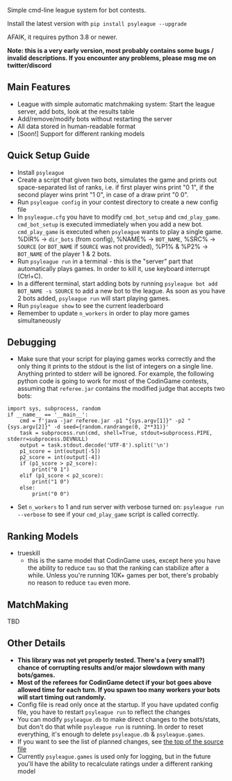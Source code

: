 Simple cmd-line league system for bot contests.

Install the latest version with `pip install psyleague --upgrade`

AFAIK, it requires python 3.8 or newer.

**Note: this is a very early version, most probably contains some bugs / invalid descriptions. If you encounter any problems, please msg me on twitter/discord**

## Main Features
- League with simple automatic matchmaking system: Start the league server, add bots, look at the results table
- Add/remove/modify bots without restarting the server
- All data stored in human-readable format
- [Soon!] Support for different ranking models
## Quick Setup Guide
- Install `psyleague`
- Create a script that given two bots, simulates the game and prints out space-separated list of ranks, i.e. if first player wins print "0 1", if the second player wins print "1 0", in case of a draw print "0 0".
- Run `psyleague config` in your contest directory to create a new config file
- In `psyleague.cfg` you have to modify `cmd_bot_setup` and `cmd_play_game`. `cmd_bot_setup` is executed immediately when you add a new bot. `cmd_play_game` is executed when `psyleague` wants to play a single game. %DIR% -> `dir_bots` (from config), %NAME% -> `BOT_NAME`, %SRC% -> `SOURCE` (or `BOT_NAME` if `SOURCE` was not provided), %P1% & %P2% -> `BOT_NAME` of the player 1 & 2 bots.
- Run `psyleague run` in a terminal - this is the "server" part that automatically plays games. In order to kill it, use keyboard interrupt (Ctrl+C).
- In a different terminal, start adding bots by running `psyleague bot add BOT_NAME -s SOURCE` to add a new bot to the league. As soon as you have 2 bots added, `psyleague run` will start playing games.
- Run `psyleague show` to see the current leaderboard
- Remember to update `n_workers` in order to play more games simultaneously 

## Debugging
- Make sure that your script for playing games works correctly and the only thing it prints to the stdout is the list of integers on a single line. Anything printed to stderr will be ignored. For example, the following python code is going to work for most of the CodinGame contests, assuming that `referee.jar` contains the modified judge that accepts two bots:
```
import sys, subprocess, random
if __name__ == '__main__':
    cmd = f'java -jar referee.jar -p1 "{sys.argv[1]}" -p2 "{sys.argv[2]}" -d seed={random.randrange(0, 2**31)}'
    task = subprocess.run(cmd, shell=True, stdout=subprocess.PIPE, stderr=subprocess.DEVNULL)
    output = task.stdout.decode('UTF-8').split('\n')
    p1_score = int(output[-5])
    p2_score = int(output[-4])
    if (p1_score > p2_score):
        print("0 1")
    elif (p1_score < p2_score):
        print("1 0")
    else:
        print("0 0")
```
- Set `n_workers` to 1 and run server with verbose turned on: `psyleague run --verbose` to see if your `cmd_play_game` script is called correctly. 
        
## Ranking Models
- trueskill
	-  this is the same model that CodinGame uses, except here you have the ability to reduce `tau` so that the ranking can stabilize after a while. Unless you're running 10K+ games per bot, there's probably no reason to reduce `tau` even more. 
## MatchMaking
TBD
## Other Details
- **This library was not yet properly tested. There's a (very small?) chance of corrupting results and/or major slowdown with many bots/games.**
- **Most of the referees for CodinGame detect if your bot goes above allowed time for each turn. If you spawn too many workers your bots will start timing out randomly.**
- Config file is read only once at the startup. If you have updated config file, you have to restart `psyleague run` to reflect the changes
- You can modify `psyleague.db` to make direct changes to the bots/stats, but don't do that while `psyleague run` is running. In order to reset everything, it's enough to delete `psyleague.db` & `psyleague.games`.
- If you want to see the list of planned changes, see [the top of the source file](https://github.com/FakePsyho/psyleague/blob/main/psyleague/psyleague.py)
- Currently `psyleague.games` is used only for logging, but in the future you'll have the ability to recalculate ratings under a different ranking model

